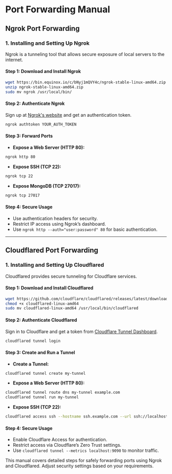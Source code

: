 # Port Forwarding Manual

## Ngrok Port Forwarding

### 1. Installing and Setting Up Ngrok
Ngrok is a tunneling tool that allows secure exposure of local servers to the internet.

#### **Step 1: Download and Install Ngrok**
```bash
wget https://bin.equinox.io/c/bNyj1mQVY4c/ngrok-stable-linux-amd64.zip
unzip ngrok-stable-linux-amd64.zip
sudo mv ngrok /usr/local/bin/
```

#### **Step 2: Authenticate Ngrok**
Sign up at [Ngrok's website](https://ngrok.com/) and get an authentication token.
```bash
ngrok authtoken YOUR_AUTH_TOKEN
```

#### **Step 3: Forward Ports**
- **Expose a Web Server (HTTP 80):**
```bash
ngrok http 80
```
- **Expose SSH (TCP 22):**
```bash
ngrok tcp 22
```
- **Expose MongoDB (TCP 27017):**
```bash
ngrok tcp 27017
```

#### **Step 4: Secure Usage**
- Use authentication headers for security.
- Restrict IP access using Ngrok’s dashboard.
- Use `ngrok http --auth="user:password" 80` for basic authentication.

---

## Cloudflared Port Forwarding

### 1. Installing and Setting Up Cloudflared
Cloudflared provides secure tunneling for Cloudflare services.

#### **Step 1: Download and Install Cloudflared**
```bash
wget https://github.com/cloudflare/cloudflared/releases/latest/download/cloudflared-linux-amd64
chmod +x cloudflared-linux-amd64
sudo mv cloudflared-linux-amd64 /usr/local/bin/cloudflared
```

#### **Step 2: Authenticate Cloudflared**
Sign in to Cloudflare and get a token from [Cloudflare Tunnel Dashboard](https://dash.teams.cloudflare.com/).
```bash
cloudflared tunnel login
```

#### **Step 3: Create and Run a Tunnel**
- **Create a Tunnel:**
```bash
cloudflared tunnel create my-tunnel
```
- **Expose a Web Server (HTTP 80):**
```bash
cloudflared tunnel route dns my-tunnel example.com
cloudflared tunnel run my-tunnel
```
- **Expose SSH (TCP 22):**
```bash
cloudflared access ssh --hostname ssh.example.com --url ssh://localhost:22
```

#### **Step 4: Secure Usage**
- Enable Cloudflare Access for authentication.
- Restrict access via Cloudflare’s Zero Trust settings.
- Use `cloudflared tunnel --metrics localhost:9090` to monitor traffic.

This manual covers detailed steps for safely forwarding ports using Ngrok and Cloudflared. Adjust security settings based on your requirements.

